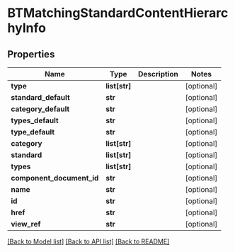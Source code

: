 # BTMatchingStandardContentHierarchyInfo

## Properties
Name | Type | Description | Notes
------------ | ------------- | ------------- | -------------
**type** | **list[str]** |  | [optional] 
**standard_default** | **str** |  | [optional] 
**category_default** | **str** |  | [optional] 
**types_default** | **str** |  | [optional] 
**type_default** | **str** |  | [optional] 
**category** | **list[str]** |  | [optional] 
**standard** | **list[str]** |  | [optional] 
**types** | **list[str]** |  | [optional] 
**component_document_id** | **str** |  | [optional] 
**name** | **str** |  | [optional] 
**id** | **str** |  | [optional] 
**href** | **str** |  | [optional] 
**view_ref** | **str** |  | [optional] 

[[Back to Model list]](../README.md#documentation-for-models) [[Back to API list]](../README.md#documentation-for-api-endpoints) [[Back to README]](../README.md)


